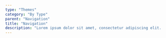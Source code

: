 ```yaml
---
type: "Themes"
category: "By Type"
parent: "Navigation"
title: "Navigation"
description: "Lorem ipsum dolor sit amet, consectetur adipiscing elit. Nunc tempus laoreet leo sit amet iaculis."
---
```

